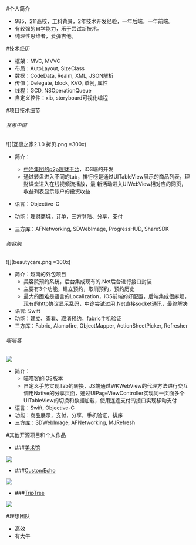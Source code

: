 #个人简介
*   985，211高校，工科背景，2年技术开发经验，一年后端，一年前端。
*   有较强的自学能力，乐于尝试新技术。
*   纯理性思维者，爱弹吉他。

#技术经历
*   框架：MVC, MVVC
*   布局：AutoLayout, SizeClass
*   数据：CodeData, Realm, XML, JSON解析
*   传值；Delegate, block, KVO, 单例, 属性
*	线程：GCD, NSOperationQueue
*	自定义控件：xib, storyboard可视化编程

#项目技术细节
######	  互惠中国
![](互惠之家2.1.0 拷贝.png =300x)

*  简介：
	*  [中冶集团的p2p理财平台](http://www.huhuizg.com/)，iOS端的开发   
	*  通过转盘进入不同的tab，排行榜是通过UITableView展示的商品列表，理财课堂进入在线视频流播放，最		新活动进入UIWebView相对应的网页，收益列表显示账户的投资收益

*   语言：Objective-C
*   功能：理财商城，订单，三方登陆、分享，支付
*   三方库：AFNetworking, SDWebImage, ProgressHUD, ShareSDK

######	  美容院
![](beautycare.png =300x)

*	简介：越南的外包项目
	*	美容院预约系统，后台集成现有的.Net后台进行接口封装
	*	主要有3个功能，建立预约，取消预约，预约历史
	*	最大的困难是语言的Localization，iOS前端的好配置，后端集成很麻烦，现有的http协议显示乱码，中途尝试过用.Net直接socket通讯，最终解决
*   语言: Swift
*   功能：建立、查看、取消预约，fabric手机验证
*   三方库：Fabric, Alamofire, ObjectMapper, ActionSheetPicker, Refresher
 

######		喵喵客
![](miaomiaoban.gif)

*	简介：
	* 	[喵喵客](http://www.miaomiaobank.com/)的iOS版本
	*	自定义手势实现Tab的转换，JS端通过WKWebView的代理方法进行交互调用Native的分享页面，通过UIPageViewController实现同一页面多个UITableView的切换和数据加载，使用连连支付的接口实现移动支付
*	语言：Swift, Objective-C
*	功能：商品展示，支付，分享，手机验证，排序
*	三方库：SDWebImage, AFNetworking, MJRefresh

#其他开源项目和个人作品
+ ###[美术馆](https://github.com/zxtcko/artMuseum)

![](http://i.imgur.com/g9oeX3j.gif)

+ ###[CustomEcho](https://github.com/zxtcko/customEcho)

![](http://i.imgur.com/sbcGwgK.gif)

+ ###[TripTree](http://www.chriscoder.me/ionic/TripTree/www/index.html)

![](http://i.imgur.com/JWZndAr.gif) 


#理想团队
+   高效
+   有大牛